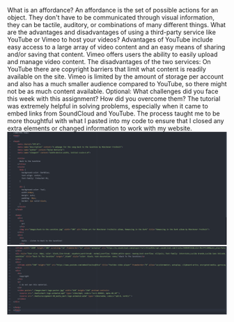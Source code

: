 What is an affordance?
  An affordance is the set of possible actions for an object. They don't have to be communicated through visual information, they can be tactile, auditory, or combinations of many different things.
What are the advantages and disadvantages of using a third-party service like YouTube or Vimeo to host your videos?
  Advantages of YouTube include easy access to a large array of video content and an easy means of sharing and/or saving that content. Vimeo offers users the ability to easily upload and manage
  video content. The disadvantages of the two services: On YouTube there are copyright barriers that limit what content is readily available on the site. Vimeo is limited by the amount of storage
  per account and also has a much smaller audience compared to YouTube, so there might not be as much content available.
Optional: What challenges did you face this week with this assignment? How did you overcome them?
  The tutorial was extremely helpful in solving problems, especially when it came to embed links from SoundCloud and YouTube. The process taught me to be more thoughtful with what I pasted into
  my code to ensure that I closed any extra elements or changed information to work with my website.
  ![Assignment 08 Screenshot 01](./images/assign8image1.png)
  ![Assignment 08 Screenshot 02](./images/assign8image2.png)
